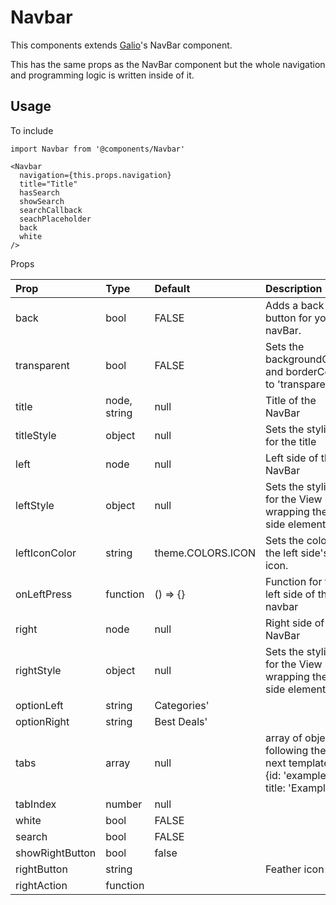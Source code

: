 # Navbar

This components extends [Galio](http://galio.io/)'s NavBar component.

This has the same props as the NavBar component but the whole navigation and programming logic is written inside of it.

## Usage

To include

```text
import Navbar from '@components/Navbar'
```

```text
<Navbar
  navigation={this.props.navigation}
  title="Title"
  hasSearch
  showSearch
  searchCallback
  seachPlaceholder
  back
  white
/>
```

Props

| Prop | Type | Default | Description |
| :--- | :--- | :--- | :--- |
| back | bool | FALSE | Adds a back button for your navBar. |
| transparent | bool | FALSE | Sets the backgroundColor and borderColor to 'transparent' |
| title | node, string | null | Title of the NavBar |
| titleStyle | object | null | Sets the styling for the title |
| left | node | null | Left side of the NavBar |
| leftStyle | object | null | Sets the styling for the View wrapping the left side element. |
| leftIconColor | string | theme.COLORS.ICON | Sets the color of the left side's icon. |
| onLeftPress | function | \(\) =&gt; {} | Function for the left side of the navbar |
| right | node | null | Right side of the NavBar |
| rightStyle | object | null | Sets the styling for the View wrapping the left side element. |
| optionLeft | string | Categories' |  |
| optionRight | string | Best Deals' |  |
| tabs | array | null | array of objects following the next template: {id: 'example', title: 'Example'} |
| tabIndex | number | null |  |
| white | bool | FALSE |  |
| search | bool | FALSE |  |
| showRightButton | bool | false |  |
| rightButton | string |  | Feather icon |
| rightAction | function |  |  |

